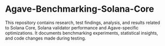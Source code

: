 # Agave-Benchmarking-Solana-Core
This repository contains research, test findings, analysis, and results related to Solana Core, Solana validator performance and Agave-specific optimizations. It documents benchmarking experiments, statistical insights, and code changes made during testing.
